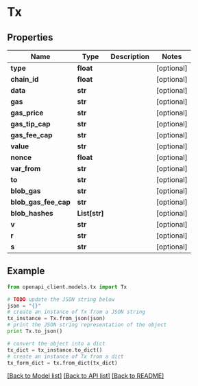 # Tx


## Properties
Name | Type | Description | Notes
------------ | ------------- | ------------- | -------------
**type** | **float** |  | [optional] 
**chain_id** | **float** |  | [optional] 
**data** | **str** |  | [optional] 
**gas** | **str** |  | [optional] 
**gas_price** | **str** |  | [optional] 
**gas_tip_cap** | **str** |  | [optional] 
**gas_fee_cap** | **str** |  | [optional] 
**value** | **str** |  | [optional] 
**nonce** | **float** |  | [optional] 
**var_from** | **str** |  | [optional] 
**to** | **str** |  | [optional] 
**blob_gas** | **str** |  | [optional] 
**blob_gas_fee_cap** | **str** |  | [optional] 
**blob_hashes** | **List[str]** |  | [optional] 
**v** | **str** |  | [optional] 
**r** | **str** |  | [optional] 
**s** | **str** |  | [optional] 

## Example

```python
from openapi_client.models.tx import Tx

# TODO update the JSON string below
json = "{}"
# create an instance of Tx from a JSON string
tx_instance = Tx.from_json(json)
# print the JSON string representation of the object
print Tx.to_json()

# convert the object into a dict
tx_dict = tx_instance.to_dict()
# create an instance of Tx from a dict
tx_form_dict = tx.from_dict(tx_dict)
```
[[Back to Model list]](../README.md#documentation-for-models) [[Back to API list]](../README.md#documentation-for-api-endpoints) [[Back to README]](../README.md)



